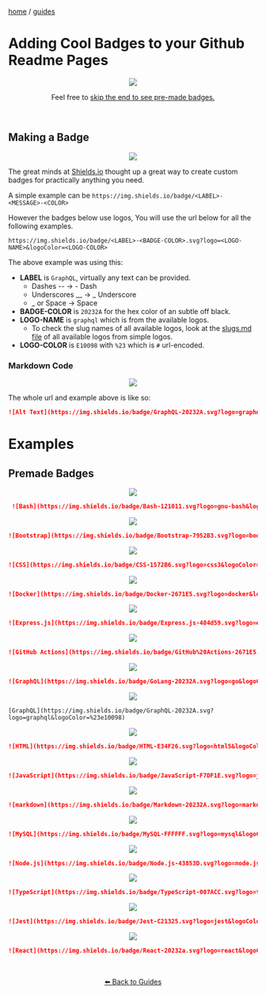 <p><a href="/">home</a> / <a href="/guides">guides</a></p>
<div class="rainbow-retro"></div>

# Adding Cool Badges to your Github Readme Pages

<div align="center">
 <img src="https://img.shields.io/badge/GraphQL-20232A.svg?logo=graphql&logoColor=%23e10098" />
 <p>
  Feel free to <a href="#examples">skip the end to see pre-made badges. </a>
 </p>
</div> 
<p class="spacers"> <br /></p>


## Making a Badge



<div align="center">
 <p>
  <img src="https://img.shields.io/badge/GraphQL-20232A.svg?logo=graphql&logoColor=%23e10098" />
 </p>
</div> 


The great minds at [Shields.io](https://shields.io/) thought up a great way to create custom badges for practically anything you need. 

A simple example can be `https://img.shields.io/badge/<LABEL>-<MESSAGE>-<COLOR>`

However the badges below use logos, You will use the url below for all the following examples. 

`https://img.shields.io/badge/<LABEL>-<BADGE-COLOR>.svg?logo=<LOGO-NAME>&logoColor=<LOGO-COLOR>`

The above example was using this:

 * **LABEL** is `GraphQL`, virtually any text can be provided.
   * Dashes --	→	- Dash
   * Underscores __	→	_ Underscore
   * _ or Space  	→	  Space
 * **BADGE-COLOR** is `20232A` for the hex color of an subtle off black.
 * **LOGO-NAME** is `graphql` which is from the available logos. 
   * To check the slug names of all available logos, look at the <a href="https://github.com/simple-icons/simple-icons/blob/develop/slugs.md">slugs.md file</a> of all available logos from simple logos.
 * **LOGO-COLOR** is `E10098` with `%23` which is `#` url-encoded.


### Markdown Code

<div align="center">
 <p>
  <img src="https://img.shields.io/badge/GraphQL-20232A.svg?logo=graphql&logoColor=%23e10098" />
 </p>
</div> 

The whole url and example above is like so: 

```md
![Alt Text](https://img.shields.io/badge/GraphQL-20232A.svg?logo=graphql&logoColor=%23E10098)
```

# Examples

## Premade Badges 

<div align="center">
 <img src="https://img.shields.io/badge/Bash-121011.svg?logo=gnu-bash&logoColor=white" />
</div> 


```md
 ![Bash](https://img.shields.io/badge/Bash-121011.svg?logo=gnu-bash&logoColor=white)
```

<div align="center">
 <img src="https://img.shields.io/badge/Bootstrap-7952B3.svg?logo=bootstrap&logoColor=white" />
</div> 

```md
![Bootstrap](https://img.shields.io/badge/Bootstrap-7952B3.svg?logo=bootstrap&logoColor=white)
```

<div align="center">
 <img src="https://img.shields.io/badge/CSS-1572B6.svg?logo=css3&logoColor=white" />
</div> 
 
```md
![CSS](https://img.shields.io/badge/CSS-1572B6.svg?logo=css3&logoColor=white)
```

<div align="center">
 <img src="https://img.shields.io/badge/Docker-2671E5.svg?logo=docker&logoColor=white" />
</div> 

```md
![Docker](https://img.shields.io/badge/Docker-2671E5.svg?logo=docker&logoColor=white)
```

<div align="center">
 <img src="https://img.shields.io/badge/Express.js-404d59.svg?logo=express&logoColor=white" />
</div> 

```md
![Express.js](https://img.shields.io/badge/Express.js-404d59.svg?logo=express&logoColor=white)
```

<div align="center">
 <img src="https://img.shields.io/badge/GitHub%20Actions-2671E5.svg?logo=github%20actions&logoColor=white" />
</div> 

```md
![GitHub Actions](https://img.shields.io/badge/GitHub%20Actions-2671E5.svg?logo=github%20actions&logoColor=white)
```

<div align="center">
 <img src="https://img.shields.io/badge/GoLang-20232A.svg?logo=go&logoColor=%2379D4FD" />
</div> 

```md
![GraphQL](https://img.shields.io/badge/GoLang-20232A.svg?logo=go&logoColor=%2379D4FD)
```

<div align="center">
 <img src="https://img.shields.io/badge/GraphQL-20232A.svg?logo=graphql&logoColor=%23e10098" />
</div> 

```md!
[GraphQL](https://img.shields.io/badge/GraphQL-20232A.svg?logo=graphql&logoColor=%23e10098)
```

<div align="center">
 <img src="https://img.shields.io/badge/HTML-E34F26.svg?logo=html5&logoColor=white" />
</div> 

```md
![HTML](https://img.shields.io/badge/HTML-E34F26.svg?logo=html5&logoColor=white)
```

<div align="center">
 <img src="https://img.shields.io/badge/JavaScript-F7DF1E.svg?logo=javascript&logoColor=black" />
</div> 

```md
![JavaScript](https://img.shields.io/badge/JavaScript-F7DF1E.svg?logo=javascript&logoColor=black)
```

<div align="center">
 <img src="https://img.shields.io/badge/Markdown-20232A.svg?logo=markdown&logoColor=white" />
</div> 

```md
![markdown](https://img.shields.io/badge/Markdown-20232A.svg?logo=markdown&logoColor=white)
```

<div align="center">
 <img src="https://img.shields.io/badge/MySQL-FFFFFF.svg?logo=mysql&logoColor=%23007ACC" />
</div> 

```md
![MySQL](https://img.shields.io/badge/MySQL-FFFFFF.svg?logo=mysql&logoColor=%23007ACC)
```



<div align="center">
 <img src="https://img.shields.io/badge/Node.js-43853D.svg?logo=node.js&logoColor=white" />
</div> 

```md
![Node.js](https://img.shields.io/badge/Node.js-43853D.svg?logo=node.js&logoColor=white)
```

<div align="center">
 <img src="https://img.shields.io/badge/TypeScript-007ACC.svg?logo=typescript&logoColor=white" />
</div> 

```md
![TypeScript](https://img.shields.io/badge/TypeScript-007ACC.svg?logo=typescript&logoColor=white)
```

<div align="center">
 <img src="https://img.shields.io/badge/Jest-C21325.svg?logo=jest&logoColor=white" />
</div> 

```md
![Jest](https://img.shields.io/badge/Jest-C21325.svg?logo=jest&logoColor=white)
```

<div align="center">
 <img src="https://img.shields.io/badge/React-20232a.svg?logo=react&logoColor=%2361DAFB" />
</div> 

```md
![React](https://img.shields.io/badge/React-20232a.svg?logo=react&logoColor=%2361DAFB)
```








<p class="spacers"> <br /></p>
<div align="center" >
  <p>
    <a href="https://beau.sh/guides/">⬅️ Back to Guides</a>
  </p>
</div>

